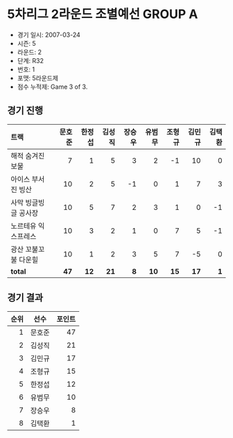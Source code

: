 # 5차리그 2라운드 조별예선 GROUP A

- 경기 일시: 2007-03-24
- 시즌: 5
- 라운드: 2
- 단계: R32
- 번호: 1
- 포맷: 5라운드제
- 점수 누적제: Game 3 of 3.





## 경기 진행

| 트랙 | 문호준 | 한정섭 | 김성직 | 장승우 | 유범무 | 조형규 | 김민규 | 김택환 |
|:---|---:|---:|---:|---:|---:|---:|---:|---:|
| 해적 숨겨진 보물 | 7 | 1 | 5 | 3 | 2 | -1 | 10 | 0 |
| 아이스 부서진 빙산 | 10 | 2 | 5 | -1 | 0 | 1 | 7 | 3 |
| 사막 빙글빙글 공사장 | 10 | 5 | 7 | 2 | 3 | 1 | 0 | -1 |
| 노르테유 익스프레스 | 10 | 3 | 2 | 1 | 0 | 7 | 5 | -1 |
| 광산 꼬불꼬불 다운힐 | 10 | 1 | 2 | 3 | 5 | 7 | -5 | 0 |
| __total__ | __47__ | __12__ | __21__ | __8__ | __10__ | __15__ | __17__ | __1__ |




## 경기 결과

| 순위 | 선수 | 포인트 |
|---:|:---:|---:|
| 1 | 문호준 | 47 |
| 2 | 김성직 | 21 |
| 3 | 김민규 | 17 |
| 4 | 조형규 | 15 |
| 5 | 한정섭 | 12 |
| 6 | 유범무 | 10 |
| 7 | 장승우 | 8 |
| 8 | 김택환 | 1 |

